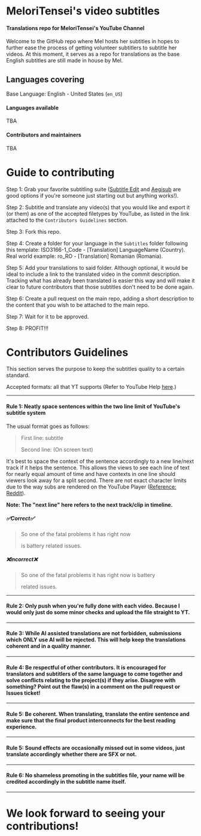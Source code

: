 # MeloriTensei's video subtitles
#### Translations repo for MeloriTensei's YouTube Channel
Welcome to the GitHub repo where Mel hosts her subtitles in hopes to further ease the process of getting volunteer subtitlers to subtitle her videos. At this moment, it serves as a repo for translations as the base English subtitles are still made in house by Mel.

## Languages covering
Base Language: English - United States (`en_US`)

#### Languages available
TBA

#### Contributors and maintainers
TBA

# Guide to contributing
Step 1: Grab your favorite subtitling suite ([Subtitle Edit](https://github.com/SubtitleEdit/subtitleedit) and [Aegisub](https://aegisub.org/) are good options if you're someone just starting out but anything works!).

Step 2: Subtitle and translate any video(s) that you would like and export it (or them) as one of the accepted filetypes by YouTube, as listed in the link attached to the `Contributors Guidelines` section.

Step 3: Fork this repo.

Step 4: Create a folder for your language in the `Subtitles` folder following this template: ISO3166-1_Code - [Translation] LanguageName (Country). Real world example: ro_RO - [Translation] Romanian (Romania).

Step 5: Add your translations to said folder. Although optional, it would be ideal to include a link to the translated video in the commit description. Tracking what has already been translated is easier this way and will make it clear to future contributors that those subtitles don't need to be done again.

Step 6: Create a pull request on the main repo, adding a short description to the content that you wish to be attached to the main repo.

Step 7: Wait for it to be approved.

Step 8: PROFIT!!!

# Contributors Guidelines
This section serves the purpose to keep the subtitles quality to a certain standard.

Accepted formats: all that YT supports (Refer to YouTube Help [here](https://support.google.com/youtube/answer/2734698 "here").)

------------


#### Rule 1: Neatly space sentences within the two line limit of YouTube's subtitle system
The usual format goes as follows:
> First line: subtitle
>
> Second line: (On screen text)

It's best to space the context of the sentence accordingly to a new line/next track if it helps the sentence. This allows the views to see each line of text for nearly equal amount of time and have contexts in one line should viewers look away for a split second. There are not exact character limits due to the way subs are rendered on the YouTube Player ([Reference: Reddit](https://www.reddit.com/r/youtube/comments/3peq4x/maximum_character_length_for_subtitles/ "Referrence: Reddit")).

**Note: The "next line" here refers to the next track/clip in timeline.**
##### **✅Correct✅**
>So one of the fatal problems it has right now
>
>is battery related issues.

##### **❌Incorrect❌**
>So one of the fatal problems it has right now is battery
>
>related issues.

------------

#### Rule 2: Only push when you're fully done with each video. Because I would only just do some minor checks and upload the file straight to YT.

------------

#### Rule 3: While AI assisted translations are not forbidden, submissions which ONLY use AI will be rejected. This will help keep the translations coherent and in a quality manner.
------------

#### Rule 4: Be respectful of other contributors. It is encouraged for translators and subtitlers of the same language to come together and solve conflicts relating to the project(s) if they arise. Disagree with something? Point out the flaw(s) in a comment on the pull request or Issues ticket!

------------

#### Rule 5: Be coherent. When translating, translate the entire sentence and make sure that the final product interconnects for the best reading experience.

------------

#### Rule 5: Sound effects are occasionally missed out in some videos, just translate accordingly whether there are SFX or not.

------------

#### Rule 6: No shameless promoting in the subtitles file, your name will be credited accordingly in the subtitle name itself.

------------

# We look forward to seeing your contributions!
